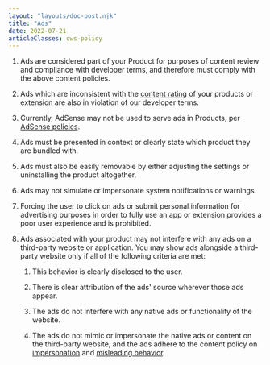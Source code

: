 ```yaml
---
layout: "layouts/doc-post.njk"
title: "Ads"
date: 2022-07-21
articleClasses: cws-policy
---
```


1. Ads are considered part of your Product for purposes of content review and compliance with developer terms, and therefore must comply with the above content policies.

1. Ads which are inconsistent with the [content rating][content-rating] of your products or extension are also in violation of our developer terms.

1. Currently, AdSense may not be used to serve ads in Products, per [AdSense policies][adsense].

1. Ads must be presented in context or clearly state which product they are bundled with.

1. Ads must also be easily removable by either adjusting the settings or uninstalling the product
altogether.

1. Ads may not simulate or impersonate system notifications or warnings.

1. Forcing the user to click on ads or submit personal information for advertising purposes in order
   to fully use an app or extension provides a poor user experience and is prohibited.

1. Ads associated with your product may not interfere with any ads on a third-party website or
   application. You may show ads alongside a third-party website only if all of the following
   criteria are met:

    1. This behavior is clearly disclosed to the user.

    1. There is clear attribution of the ads' source wherever those ads appear.

    1. The ads do not interfere with any native ads or functionality of the website.

    1. The ads do not mimic or impersonate the native ads or content on the third-party website, and
       the ads adhere to the content policy on [impersonation][impersonation] and [misleading
       behavior][misleading].

[content-rating]: /docs/webstore/rating/
[adsense]: https://support.google.com/adsense/bin/answer.py?hl=en&answer=48182
[impersonation]: /docs/webstore/program-policies/impersonation-and-intellectual-property/
[misleading]: /docs/webstore/program-policies/unexpected-behavior/

